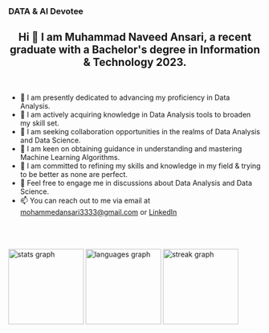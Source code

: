 ### DATA & AI Devotee

<!--
**MNAnsar/MNAnsar** is a ✨ _special_ ✨ repository because its `README.md` (this file) appears on your GitHub profile.

Here are some ideas to get you started:


-->
<h2 align="center">Hi 👋 I am Muhammad Naveed Ansari, a recent graduate with a Bachelor's degree in Information & Technology 2023.</h2>
</h3>
<br>

- 🔭 I am presently dedicated to advancing my proficiency in Data Analysis.
- 🌱 I am actively acquiring knowledge in Data Analysis tools to broaden my skill set.
- 👯 I am seeking collaboration opportunities in the realms of Data Analysis and Data Science.
- 🤔 I am keen on obtaining guidance in understanding and mastering Machine Learning Algorithms.
- 🚀 I am committed to refining my skills and knowledge in my field & trying to be better as none are perfect.
- 💬 Feel free to engage me in discussions about Data Analysis and Data Science.
- 📫 You can reach out to me via email at mohammedansari3333@gmail.com or [LinkedIn](https://www.linkedin.com/in/muhammad-naveed-ansari-575584251)
</br>
<br></br>
<div align="left">
  <img src="https://github-readme-stats.vercel.app/api?username=MNAnsar&hide_title=false&hide_rank=false&show_icons=true&include_all_commits=true&count_private=true&disable_animations=false&theme=dark&locale=en&hide_border=true&order=1" height="150" alt="stats graph"  />
  <img src="https://github-readme-stats.vercel.app/api/top-langs?username=MNAnsar&locale=en&hide_title=false&layout=compact&card_width=320&langs_count=5&theme=dark&hide_border=true&order=2" height="150" alt="languages graph"  />
  <img src="https://streak-stats.demolab.com?user=MNAnsar&locale=en&mode=daily&theme=dark&hide_border=true&border_radius=5&order=3" height="150" alt="streak graph"  />
</div>

###

